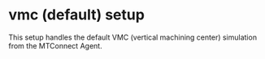 # vmc (default) setup

This setup handles the default VMC (vertical machining center) simulation from the MTConnect Agent.
